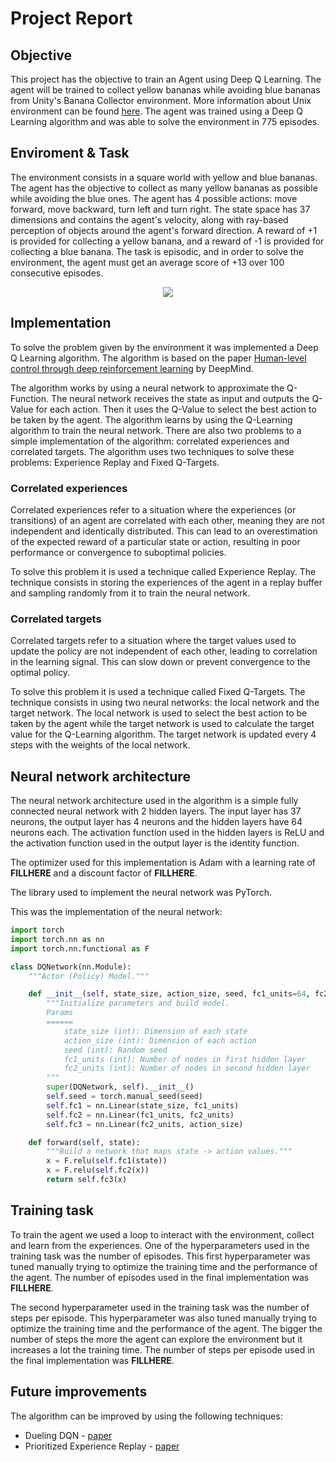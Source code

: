 # Project Report

## Objective
This project has the objective to train an Agent using Deep Q Learning. The agent will be trained to collect yellow bananas while avoiding blue bananas from Unity's Banana Collector environment.
More information about Unix environment can be found [here](https://github.com/Unity-Technologies/ml-agents/blob/main/docs/Learning-Environment-Examples.md#banana-collector). The agent was trained using a Deep Q Learning algorithm and was able to solve the environment in 775 episodes.

## Enviroment & Task
The environment consists in a square world with yellow and blue bananas. The agent has the objective to collect as many yellow bananas as possible while avoiding the blue ones. The agent has 4 possible actions: move forward, move backward, turn left and turn right.
The state space has 37 dimensions and contains the agent's velocity, along with ray-based perception of objects around the agent's forward direction. A reward of +1 is provided for collecting a yellow banana, and a reward of -1 is provided for collecting a blue banana.
The task is episodic, and in order to solve the environment, the agent must get an average score of +13 over 100 consecutive episodes.

<div align="center">
    <img src="https://video.udacity-data.com/topher/2018/June/5b1ab4b0_banana/banana.gif">
</div>

## Implementation
To solve the problem given by the environment it was implemented a Deep Q Learning algorithm. The algorithm is based on the paper [Human-level control through deep reinforcement learning](https://storage.googleapis.com/deepmind-media/dqn/DQNNaturePaper.pdf) by DeepMind.

The algorithm works by using a neural network to approximate the Q-Function. The neural network receives the state as input and outputs the Q-Value for each action. Then it uses the Q-Value to select the best action to be taken by the agent. The algorithm learns by using the Q-Learning algorithm to train the neural network. There are also two problems to a simple implementation of the algorithm: correlated experiences and correlated targets. The algorithm uses two techniques to solve these problems: Experience Replay and Fixed Q-Targets.

### Correlated experiences
Correlated experiences refer to a situation where the experiences (or transitions) of an agent are correlated with each other, meaning they are not independent and identically distributed. This can lead to an overestimation of the expected reward of a particular state or action, resulting in poor performance or convergence to suboptimal policies.

 To solve this problem it is used a technique called Experience Replay. The technique consists in storing the experiences of the agent in a replay buffer and sampling randomly from it to train the neural network.

### Correlated targets
Correlated targets refer to a situation where the target values used to update the policy are not independent of each other, leading to correlation in the learning signal. This can slow down or prevent convergence to the optimal policy.

 To solve this problem it is used a technique called Fixed Q-Targets. The technique consists in using two neural networks: the local network and the target network. The local network is used to select the best action to be taken by the agent while the target network is used to calculate the target value for the Q-Learning algorithm. The target network is updated every 4 steps with the weights of the local network.

## Neural network architecture
The neural network architecture used in the algorithm is a simple fully connected neural network with 2 hidden layers. The input layer has 37 neurons, the output layer has 4 neurons and the hidden layers have 64 neurons each. The activation function used in the hidden layers is ReLU and the activation function used in the output layer is the identity function.

The optimizer used for this implementation is Adam with a learning rate of **FILLHERE** and a discount factor of **FILLHERE**.

The library used to implement the neural network was PyTorch.

This was the implementation of the neural network:


```python
import torch
import torch.nn as nn
import torch.nn.functional as F

class DQNetwork(nn.Module):
    """Actor (Policy) Model."""

    def __init__(self, state_size, action_size, seed, fc1_units=64, fc2_units=64):
        """Initialize parameters and build model.
        Params
        ======
            state_size (int): Dimension of each state
            action_size (int): Dimension of each action
            seed (int): Random seed
            fc1_units (int): Number of nodes in first hidden layer
            fc2_units (int): Number of nodes in second hidden layer
        """
        super(DQNetwork, self).__init__()
        self.seed = torch.manual_seed(seed)
        self.fc1 = nn.Linear(state_size, fc1_units)
        self.fc2 = nn.Linear(fc1_units, fc2_units)
        self.fc3 = nn.Linear(fc2_units, action_size)

    def forward(self, state):
        """Build a network that maps state -> action values."""
        x = F.relu(self.fc1(state))
        x = F.relu(self.fc2(x))
        return self.fc3(x)
```

## Training task

To train the agent we used a loop to interact with the environment, collect and learn from the experiences. One of the hyperparameters used in the training task was the number of episodes. This first hyperparameter was tuned manually trying to optimize the training time and the performance of the agent. The number of episodes used in the final implementation was **FILLHERE**.

The second hyperparameter used in the training task was the number of steps per episode. This hyperparameter was also tuned manually trying to optimize the training time and the performance of the agent. The bigger the number of steps the more the agent can explore the environment but it increases a lot the training time. The number of steps per episode used in the final implementation was **FILLHERE**.




## Future improvements
The algorithm can be improved by using the following techniques:

- Dueling DQN - [paper](https://arxiv.org/pdf/1511.06581.pdf)
- Prioritized Experience Replay - [paper](https://arxiv.org/pdf/1511.05952.pdf)
